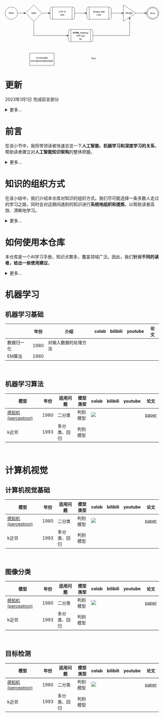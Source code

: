 <svg xmlns="http://www.w3.org/2000/svg" xmlns:xlink="http://www.w3.org/1999/xlink" version="1.1" width="754px" viewBox="-0.5 -0.5 754 297" style="max-width:100%;max-height:297px;"><defs/><g><rect x="220" y="10" width="120" height="60" rx="9" ry="9" fill="#ffffff" stroke="#000000" pointer-events="all"/><path d="M 232 10 L 232 70 M 328 10 L 328 70" fill="none" stroke="#000000" stroke-miterlimit="10" pointer-events="all"/><g fill="#000000" font-family="Helvetica" text-anchor="middle" font-size="12px"><text x="279.5" y="37.5">UTF-8</text><text x="279.5" y="51.5">öäü</text></g><path d="M 640 40 L 686.63 40" fill="none" stroke="#000000" stroke-miterlimit="10" pointer-events="stroke"/><path d="M 691.88 40 L 684.88 43.5 L 686.63 40 L 684.88 36.5 Z" fill="#000000" stroke="#000000" stroke-miterlimit="10" pointer-events="all"/><ellipse cx="723" cy="40" rx="30" ry="30" fill="#ffffff" stroke="#000000" pointer-events="all"/><ellipse cx="723" cy="40" rx="26" ry="26" fill="none" stroke="#000000" pointer-events="all"/><g fill="#000000" font-family="Helvetica" text-anchor="middle" font-size="12px"><text x="722.5" y="44.5">End</text></g><path d="M 180 40 L 213.63 40" fill="none" stroke="#000000" stroke-miterlimit="10" pointer-events="stroke"/><path d="M 218.88 40 L 211.88 43.5 L 213.63 40 L 211.88 36.5 Z" fill="#000000" stroke="#000000" stroke-miterlimit="10" pointer-events="all"/><path d="M 140 0 L 180 40 L 140 80 L 100 40 Z" fill="#ffffff" stroke="#000000" stroke-miterlimit="10" pointer-events="all"/><g transform="translate(-0.5 -0.5)"><switch><foreignObject pointer-events="none" width="100%" height="100%" requiredFeatures="http://www.w3.org/TR/SVG11/feature#Extensibility" style="overflow: visible; text-align: left;"><div xmlns="http://www.w3.org/1999/xhtml" style="display: flex; align-items: unsafe center; justify-content: unsafe center; width: 78px; height: 1px; padding-top: 40px; margin-left: 101px;"><div style="box-sizing: border-box; font-size: 0px; text-align: center;"><div style="display: inline-block; font-size: 12px; font-family: Helvetica; color: rgb(0, 0, 0); line-height: 1.2; pointer-events: all; white-space: normal; overflow-wrap: normal;">Split</div></div></div></foreignObject><text x="140" y="44" fill="#000000" font-family="Helvetica" font-size="12px" text-anchor="middle">Split</text></switch></g><path d="M 60 40 L 93.63 40" fill="none" stroke="#000000" stroke-miterlimit="10" pointer-events="stroke"/><path d="M 98.88 40 L 91.88 43.5 L 93.63 40 L 91.88 36.5 Z" fill="#000000" stroke="#000000" stroke-miterlimit="10" pointer-events="all"/><path d="M 430 150 L 610 150 L 610 66.37" fill="none" stroke="#000000" stroke-miterlimit="10" pointer-events="stroke"/><path d="M 610 61.12 L 613.5 68.12 L 610 66.37 L 606.5 68.12 Z" fill="#000000" stroke="#000000" stroke-miterlimit="10" pointer-events="all"/><rect x="310" y="120" width="120" height="60" rx="9" ry="9" fill="#ffffff" stroke="#000000" pointer-events="all"/><path d="M 322 120 L 322 180 M 418 120 L 418 180" fill="none" stroke="#000000" stroke-miterlimit="10" pointer-events="all"/><g transform="translate(-0.5 -0.5)"><switch><foreignObject pointer-events="none" width="100%" height="100%" requiredFeatures="http://www.w3.org/TR/SVG11/feature#Extensibility" style="overflow: visible; text-align: left;"><div xmlns="http://www.w3.org/1999/xhtml" style="display: flex; align-items: unsafe center; justify-content: unsafe center; width: 94px; height: 1px; padding-top: 150px; margin-left: 323px;"><div style="box-sizing: border-box; font-size: 0px; text-align: center;"><div style="display: inline-block; font-size: 12px; font-family: Helvetica; color: rgb(0, 0, 0); line-height: 1.2; pointer-events: all; white-space: normal; overflow-wrap: normal;"><b><i>HTML</i></b> Markup<br />with <a href="https://www.draw.io?splash=0" target="_blank">Lin<br />ks</a></div></div></div></foreignObject><text x="370" y="154" fill="#000000" font-family="Helvetica" font-size="12px" text-anchor="middle">HTML Markup...</text></switch></g><path d="M 140 80 L 140 150 L 303.63 150" fill="none" stroke="#000000" stroke-miterlimit="10" pointer-events="stroke"/><path d="M 308.88 150 L 301.88 153.5 L 303.63 150 L 301.88 146.5 Z" fill="#000000" stroke="#000000" stroke-miterlimit="10" pointer-events="all"/><a xlink:href="https://www.draw.io?splash=0"><rect x="400" y="10" width="120" height="60" rx="9" ry="9" fill="#ffffff" stroke="#000000" pointer-events="all"/><path d="M 412 10 L 412 70 M 508 10 L 508 70" fill="none" stroke="#000000" stroke-miterlimit="10" pointer-events="all"/><g fill="#000000" font-family="Helvetica" text-anchor="middle" font-size="12px"><text x="459.5" y="37.5">Shape with</text><text x="459.5" y="51.5">Link</text></g></a><path d="M 340 40 L 393.63 40" fill="none" stroke="#000000" stroke-miterlimit="10" pointer-events="stroke"/><path d="M 398.88 40 L 391.88 43.5 L 393.63 40 L 391.88 36.5 Z" fill="#000000" stroke="#000000" stroke-miterlimit="10" pointer-events="all"/><ellipse cx="30" cy="40" rx="30" ry="30" fill="#ffffff" stroke="#000000" pointer-events="all"/><g transform="translate(-0.5 -0.5)"><switch><foreignObject pointer-events="none" width="100%" height="100%" requiredFeatures="http://www.w3.org/TR/SVG11/feature#Extensibility" style="overflow: visible; text-align: left;"><div xmlns="http://www.w3.org/1999/xhtml" style="display: flex; align-items: unsafe center; justify-content: unsafe center; width: 58px; height: 1px; padding-top: 40px; margin-left: 1px;"><div style="box-sizing: border-box; font-size: 0px; text-align: center;"><div style="display: inline-block; font-size: 12px; font-family: Helvetica; color: rgb(0, 0, 0); line-height: 1.2; pointer-events: all; white-space: normal; overflow-wrap: normal;">Start</div></div></div></foreignObject><text x="30" y="44" fill="#000000" font-family="Helvetica" font-size="12px" text-anchor="middle">Start</text></switch></g><path d="M 580 0 L 640 40 L 580 80 Z" fill="#ffffff" stroke="#000000" stroke-miterlimit="10" pointer-events="all"/><g transform="translate(-0.5 -0.5)"><switch><foreignObject pointer-events="none" width="100%" height="100%" requiredFeatures="http://www.w3.org/TR/SVG11/feature#Extensibility" style="overflow: visible; text-align: left;"><div xmlns="http://www.w3.org/1999/xhtml" style="display: flex; align-items: unsafe center; justify-content: unsafe flex-start; width: 49px; height: 1px; padding-top: 40px; margin-left: 591px;"><div style="box-sizing: border-box; font-size: 0px; text-align: left;"><div style="display: inline-block; font-size: 12px; font-family: Helvetica; color: rgb(0, 0, 0); line-height: 1.2; pointer-events: all; white-space: normal; overflow-wrap: normal;">Merge</div></div></div></foreignObject><text x="591" y="44" fill="#000000" font-family="Helvetica" font-size="12px">Merge</text></switch></g><path d="M 520 40 L 573.63 40" fill="none" stroke="#000000" stroke-miterlimit="10" pointer-events="stroke"/><path d="M 578.88 40 L 571.88 43.5 L 573.63 40 L 571.88 36.5 Z" fill="#000000" stroke="#000000" stroke-miterlimit="10" pointer-events="all"/><a xlink:href="https://github.com/itmorn/AI.handbook"><rect x="120" y="236" width="120" height="60" fill="#ffffff" stroke="#000000" pointer-events="all"/><g transform="translate(-0.5 -0.5)"><switch><foreignObject pointer-events="none" width="100%" height="100%" requiredFeatures="http://www.w3.org/TR/SVG11/feature#Extensibility" style="overflow: visible; text-align: left;"><div xmlns="http://www.w3.org/1999/xhtml" style="display: flex; align-items: unsafe center; justify-content: unsafe center; width: 118px; height: 1px; padding-top: 266px; margin-left: 121px;"><div style="box-sizing: border-box; font-size: 0px; text-align: center;"><div style="display: inline-block; font-size: 12px; font-family: Helvetica; color: rgb(0, 0, 0); line-height: 1.2; pointer-events: all; white-space: normal; overflow-wrap: normal;">xxxxksadjk<br />ashsdjkashdjkashjdk</div></div></div></foreignObject><text x="180" y="270" fill="#000000" font-family="Helvetica" font-size="12px" text-anchor="middle">xxxxksadjk...</text></switch></g></a><a xlink:href="https://github.com/itmorn/AI.handbook"><rect x="413" y="253" width="40" height="20" fill="none" stroke="none" pointer-events="all"/><g transform="translate(-0.5 -0.5)"><switch><foreignObject pointer-events="none" width="100%" height="100%" requiredFeatures="http://www.w3.org/TR/SVG11/feature#Extensibility" style="overflow: visible; text-align: left;"><div xmlns="http://www.w3.org/1999/xhtml" style="display: flex; align-items: unsafe center; justify-content: unsafe center; width: 38px; height: 1px; padding-top: 263px; margin-left: 414px;"><div style="box-sizing: border-box; font-size: 0px; text-align: center;"><div style="display: inline-block; font-size: 12px; font-family: Helvetica; color: rgb(0, 0, 0); line-height: 1.2; pointer-events: all; white-space: normal; overflow-wrap: normal;">Text</div></div></div></foreignObject><text x="433" y="267" fill="#000000" font-family="Helvetica" font-size="12px" text-anchor="middle">Text</text></switch></g></a></g><switch><g requiredFeatures="http://www.w3.org/TR/SVG11/feature#Extensibility"/><a transform="translate(0,-5)" xlink:href="https://www.diagrams.net/doc/faq/svg-export-text-problems" target="_blank"><text text-anchor="middle" font-size="10px" x="50%" y="100%">Viewer does not support full SVG 1.1</text></a></switch></svg>

# 更新
2023年1月1日 完成前言部分
<details close>
<summary>更多...</summary>
2022年12月30日 新建仓库
</details>


# 前言
在该小节中，我将带领读者快速总览一下**人工智能、机器学习和深度学习的关系**，帮助读者建立对**人工智能知识架构**的整体把握。
<details close>
<summary>更多...</summary>
<p align="center">
    <img src="./imgs/difference_between_ai__machine_learning_and_deep_learning2.png"
         title="https://blogs.nvidia.com/blog/2016/07/29/whats-difference-artificial-intelligence-machine-learning-deep-learning-ai/"
         width="70%" />
</p>

<p align="center">
    <img src="./imgs/difference_between_ai__machine_learning_and_deep_learning.png"
         title="https://www.designnews.com/electronics-test/4-reasons-use-artificial-intelligence-your-next-embedded-design"
         width="70%" />
</p>
</br>   

**人工智能**：所有让计算机去模仿人类行为的技术，让机器具备人类的智慧。(Human Intelligence Exhibited by Machines)  
>回到1956年夏天的会议上，那些人工智能先驱的梦想是建造复杂的机器，由新兴的计算机实现，拥有与人类智能相同的特征。这就是我们所认为的“通用人工智能”(General AI)的概念——拥有我们所有感官(甚至更多)、所有理性，并像我们一样思考的神奇机器。  
你已经在电影中无数次看到这些机器，比如终结者。通用人工智能机器一直出现在电影和科幻小说中是有原因的，因为我们做不到，至少现在不行。   
我们所能做的就是“狭义人工智能”(Narrow AI)。这些技术能够像人类一样完成特定的任务，甚至比人类做得更好，比如下围棋(AlphaGo)。  
PS：[北京通用人工智能研究院](https://baike.baidu.com/item/%E5%8C%97%E4%BA%AC%E9%80%9A%E7%94%A8%E4%BA%BA%E5%B7%A5%E6%99%BA%E8%83%BD%E7%A0%94%E7%A9%B6%E9%99%A2/55726794?fr=aladdin)(2020年成立)在研究具有自主的感知、认知、决策、学习、执行和社会协作能力，符合人类情感、伦理与道德观念的通用智能体。

</br>      

**机器学习**：机器学习是实现人工智能的一种方法。(An Approach to Achieve Artificial Intelligence)  
>它不需要人类显示地(explicitly)编程去告诉计算机如何去做，而是使用大量的数据和算法进行训练，使其能够学习如何执行任务。

</br>   

**深度学习**：深度学习是实现机器学习的一门技术。(A Technique for Implementing Machine Learning)  
> 从最早简单的[感知机](https://en.wikipedia.org/wiki/Perceptron)(perceptron,1958)，到[多层感知机](https://en.wikipedia.org/wiki/Multilayer_perceptron)(Multilayer Perceptron,1961)，再到[LeNet](https://en.wikipedia.org/wiki/LeNet)(1998)，最后到[AlexNet](https://en.wikipedia.org/wiki/AlexNet)(2012)，研究者发现，随着网络层数的增加，模型的效果可以得到十分显著的提升（AlexNet在ImageNet竞赛中将错误率降到了15.3%，远低于第二名的26.2%）。  
从此，这种网络层数非常深的模型得到了越来越多研究者的青睐，时至今日(2022.12)AlexNet的引用量已经达到了12w。  
之所以叫**深度**(deep)，主要由于研究者在设计网络模型的过程中，使用了很多的神经网络层(Neural network layer)以取得更佳的效果，我们把这种使用了很多网络层堆叠来构建、训练网络的机器学习技术称为**深度学习**。  

</br>
下面再展示一张比较流行的韦恩图，也许能进一步帮助你建立更清晰的知识层级：
<p align="center">
    <img src="./imgs/Relationship_between_artificial_intelligence_machine_learning_neural_network_and_deep_learning.jpg"
         title="https://twitter.com/DataScienceDojo/status/1557140164861902856"
         width="70%"/>
</p>
机器学习是一个范围宽阔、内容繁多、应用广泛的领域，并不存在(至少现在不存在)一个统一的理论体系涵盖所有内容[李航]。比如在上图中:

> Artificial intelligence下的Natural language processing(**自然语言处理**,NLP)就是一个抽象程度很高的任务，其子任务可以包括**自然语言理解**(Natural Language Understanding)和**自然语言推理**(Natural Language Inference)等。  
> Machine learning中的Linear regression又是一个具体的算法。  
> Deep learning中的CNN又是一类技术的统称。  

这个问题对很多AI学习、从业者造成了困扰，但我们必须面对这个现实。

那么本仓库中，该如何对这个纷繁的大知识树进行组织梳理呢？不同的人群又该如何使用本仓库呢？
</details>

# 知识的组织方式
在该小结中，我们介绍本仓库对知识的组织方式。我们尽可能选择一条多数人走过的学习之路，同时会对这期间遇到的知识进行**系统地组织和提炼**，以帮助读者高效、清晰地学习。

<details close>
<summary>更多...</summary>
由于AI领域不存在统一的理论体系，当我们听到别人说到某个专业名词时，能知道其表达的含义就足够了。

其实参考大部分AI从业者的学习路径就是一个不错的选择。俗话说，世界上本没有路，走的人多了也便成了路。这样，无论是在面试中、还是和同学同事交流中都不会引起太大的歧义。

国内比较流行的AI资料有[《机器学习》(周志华著)](https://item.jd.com/12762673.html)、[《统计学习方法》(李航著)](https://item.jd.com/12522197.html)、[Andrew Ng的Coursera课程](https://www.coursera.org/instructor/andrewng)，还有一些知名的开源库，比如：[sklearn](https://scikit-learn.org/)、[pytorch](https://pytorch.org/)等。

这些资料不仅是算法面试的重点，也是循序渐进走进AI世界的阶梯。本仓库会的基础部分会用大量篇幅覆盖这些内容。因此，我们建立的知识体系也旨在能够帮助学习者梳理清这些知识即可。  


本仓库包括以下几个大的模块：
**机器学习**、**计算机视觉**、**自然语言处理**等，下面我们具体展开来谈：

**机器学习(Machine Learning)**
> 在面试的过程中，面试官提到**机器学习**或者**传统机器学习**往往指的是形如逻辑回归、决策树和支持向量机等具体的算法(也可称为模型)。因此，在这一部分中，我们就主要讲解这些面试常见的算法。该部分还会细分为两个部分：
> - **机器学习基础**
>   > 主要讲解一些机器学习的基础概念、方法论和技巧等。
> - **机器学习算法**
>   > 主要讲解具体的算法，比如LR、KNN和决策树等  
>
> PS：面试过程中，无论你是从事AI的哪个领域，比如数据挖掘、计算机视觉和自然语言处理等，这些基础内容都属于高频考题。


**计算机视觉(Computer Vision)**
> 计算机视觉是一个抽象层级较高的任务(task)，其对标的岗位是**CV类工程师**。从业务/任务角度又包括很多子任务，比如图像分类、目标检测等。该部分，我们会细分为1+N个部分。其中，“1”表示的是计算机视觉基础；N表示计算机视觉的多个子任务所涉及到的算法。具体为：
> - **计算机视觉基础**  
>   > 主要讲解一些计算机视觉的基础概念、方法论和技巧等。
> - **图像分类(Image Classification)**
>   > 主要讲解一些图像分类算法，比如LeNet、AlexNet和ResNet等。
> - **目标检测(Object Detection)**
>   > 主要讲解一些目标检测算法，比如YOLO、SSD和RCNN等。

</details>

# 如何使用本仓库
本仓库是一个AI学习手册，知识点繁多，覆盖领域广泛。因此，我们**针对不同的读者，给出一些使用建议**。
<details close>
<summary>更多...</summary>

如果你是**AI初学者**。
> 可以优先学习**机器学习**部分的内容来了解一些基本方法论，并学习一些经典的机器学习算法。然后根据自己的兴趣爱好选择一个主攻的领域，比如计算机视觉或自然语言处理进行专项的学习。

如果你是**AI工程师**。
> 可以通过该仓库丰富自己的知识结构，也可以直接引用其中的代码提升开发效率。

接下来，我们就按照前文所说的知识组织方式一起走进AI的知识海洋吧！
</details>

# 机器学习
## 机器学习基础

|            | 年份 | 介绍                 | colab | bilibili | youtube | 论文 |
| ---------- | ---- | -------------------- | ----- | -------- | ------- | ---- |
| 数据归一化 | 1980 | 对输入数据的处理方法 |       |          |         |      |
| EM算法     | 1980 |                      |       |          |         |      |
</br>

## 机器学习算法

| 模型                                                                 | 年份 | 适用问题     | 模型类型 | colab                                                                                                                                                                                      | bilibili | youtube | 论文                                                               |
| -------------------------------------------------------------------- | ---- | ------------ | -------- | ------------------------------------------------------------------------------------------------------------------------------------------------------------------------------------------ | -------- | ------- | ------------------------------------------------------------------ |
| [感知机(perceptron)](./machine_learning/perceptron/models/README.md) | 1980 | 二分类       | 判别模型 | [![](https://colab.research.google.com/assets/colab-badge.svg)](https://colab.research.google.com/github/itmorn/AI.handbook/blob/main/machine_learning/perceptron/models/perceptron.ipynb) |          |         | [paper](https://psycnet.apa.org/doiLanding?doi=10.1037%2Fh0042519) |
| k近邻                                                                | 1993 | 多分类、回归 | 判别模型 |                                                                                                                                                                                            |          |         |                                                                    |
</br>

# 计算机视觉

## 计算机视觉基础

| 模型                                                                 | 年份 | 适用问题     | 模型类型 | colab                                                                                                                                                                                      | bilibili | youtube | 论文                                                               |
| -------------------------------------------------------------------- | ---- | ------------ | -------- | ------------------------------------------------------------------------------------------------------------------------------------------------------------------------------------------ | -------- | ------- | ------------------------------------------------------------------ |
| [感知机(perceptron)](./machine_learning/perceptron/models/README.md) | 1980 | 二分类       | 判别模型 | [![](https://colab.research.google.com/assets/colab-badge.svg)](https://colab.research.google.com/github/itmorn/AI.handbook/blob/main/machine_learning/perceptron/models/perceptron.ipynb) |          |         | [paper](https://psycnet.apa.org/doiLanding?doi=10.1037%2Fh0042519) |
| k近邻                                                                | 1993 | 多分类、回归 | 判别模型 |                                                                                                                                                                                            |          |         |                                                                    |
</br>

## 图像分类

| 模型                                                                 | 年份 | 适用问题     | 模型类型 | colab                                                                                                                                                                                      | bilibili | youtube | 论文                                                               |
| -------------------------------------------------------------------- | ---- | ------------ | -------- | ------------------------------------------------------------------------------------------------------------------------------------------------------------------------------------------ | -------- | ------- | ------------------------------------------------------------------ |
| [感知机(perceptron)](./machine_learning/perceptron/models/README.md) | 1980 | 二分类       | 判别模型 | [![](https://colab.research.google.com/assets/colab-badge.svg)](https://colab.research.google.com/github/itmorn/AI.handbook/blob/main/machine_learning/perceptron/models/perceptron.ipynb) |          |         | [paper](https://psycnet.apa.org/doiLanding?doi=10.1037%2Fh0042519) |
| k近邻                                                                | 1993 | 多分类、回归 | 判别模型 |                                                                                                                                                                                            |          |         |                                                                    |
</br>

## 目标检测

| 模型                                                                 | 年份 | 适用问题     | 模型类型 | colab                                                                                                                                                                                      | bilibili | youtube | 论文                                                               |
| -------------------------------------------------------------------- | ---- | ------------ | -------- | ------------------------------------------------------------------------------------------------------------------------------------------------------------------------------------------ | -------- | ------- | ------------------------------------------------------------------ |
| [感知机(perceptron)](./machine_learning/perceptron/models/README.md) | 1980 | 二分类       | 判别模型 | [![](https://colab.research.google.com/assets/colab-badge.svg)](https://colab.research.google.com/github/itmorn/AI.handbook/blob/main/machine_learning/perceptron/models/perceptron.ipynb) |          |         | [paper](https://psycnet.apa.org/doiLanding?doi=10.1037%2Fh0042519) |
| k近邻                                                                | 1993 | 多分类、回归 | 判别模型 |                                                                                                                                                                                            |          |         |                                                                    |
</br>
